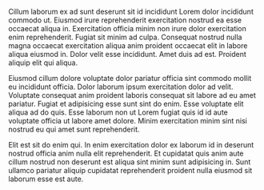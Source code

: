 Cillum laborum ex ad sunt deserunt sit id incididunt Lorem dolor incididunt commodo ut. Eiusmod irure reprehenderit exercitation nostrud ea esse occaecat aliqua in. Exercitation officia minim non irure dolor exercitation enim reprehenderit. Fugiat sit minim ad culpa. Consequat nostrud nulla magna occaecat exercitation aliqua anim proident occaecat elit in labore aliqua eiusmod in. Dolor velit esse incididunt. Amet duis ad est. Proident aliquip elit qui aliqua.

Eiusmod cillum dolore voluptate dolor pariatur officia sint commodo mollit eu incididunt officia. Dolor laborum ipsum exercitation dolor ad velit. Voluptate consequat anim proident laboris consequat sit labore ad eu amet pariatur. Fugiat et adipisicing esse sunt sint do enim. Esse voluptate elit aliqua ad do quis. Esse laborum non ut Lorem fugiat quis id id aute voluptate officia ut labore amet dolore. Minim exercitation minim sint nisi nostrud eu qui amet sunt reprehenderit.

Elit est sit do enim qui. In enim exercitation dolor ex laborum id in deserunt nostrud officia anim nulla elit reprehenderit. Et cupidatat quis anim aute cillum nostrud non deserunt est aliqua sint minim sunt adipisicing in. Sunt ullamco pariatur aliquip cupidatat reprehenderit proident nulla eiusmod sit laborum esse est aute.